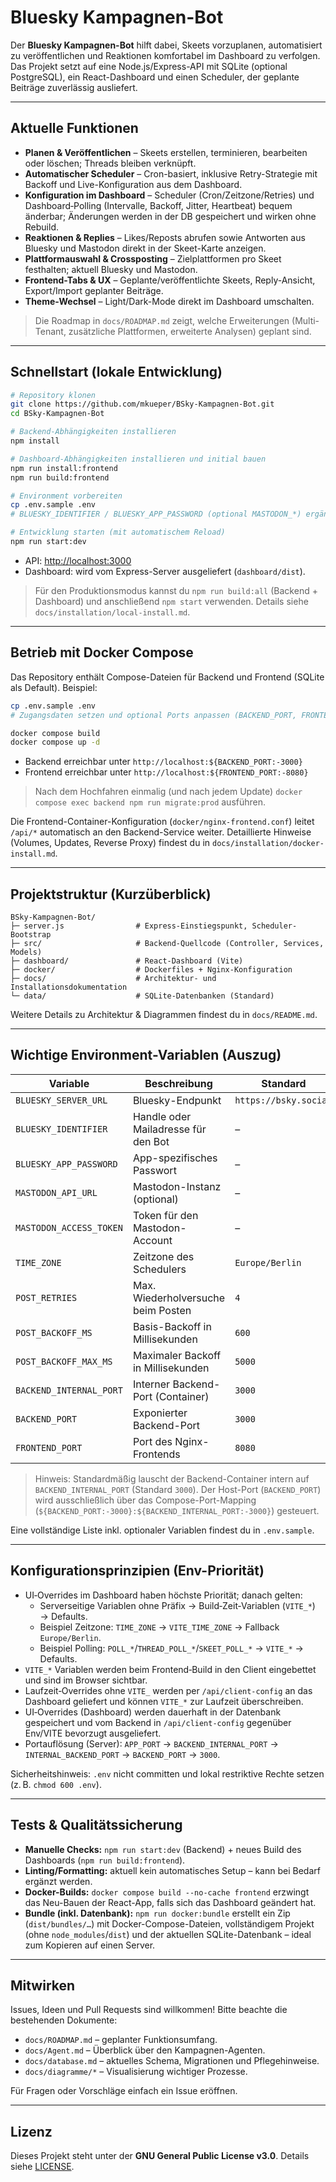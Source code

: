 # Bluesky Kampagnen-Bot

Der **Bluesky Kampagnen-Bot** hilft dabei, Skeets vorzuplanen, automatisiert zu veröffentlichen und Reaktionen komfortabel im Dashboard zu verfolgen. Das Projekt setzt auf eine Node.js/Express-API mit SQLite (optional PostgreSQL), ein React-Dashboard und einen Scheduler, der geplante Beiträge zuverlässig ausliefert.

---

## Aktuelle Funktionen

- **Planen & Veröffentlichen** – Skeets erstellen, terminieren, bearbeiten oder löschen; Threads bleiben verknüpft.
- **Automatischer Scheduler** – Cron-basiert, inklusive Retry-Strategie mit Backoff und Live-Konfiguration aus dem Dashboard.
- **Konfiguration im Dashboard** – Scheduler (Cron/Zeitzone/Retries) und Dashboard‑Polling (Intervalle, Backoff, Jitter, Heartbeat) bequem änderbar; Änderungen werden in der DB gespeichert und wirken ohne Rebuild.
- **Reaktionen & Replies** – Likes/Reposts abrufen sowie Antworten aus Bluesky und Mastodon direkt in der Skeet-Karte anzeigen.
- **Plattformauswahl & Crossposting** – Zielplattformen pro Skeet festhalten; aktuell Bluesky und Mastodon.
- **Frontend-Tabs & UX** – Geplante/veröffentlichte Skeets, Reply-Ansicht, Export/Import geplanter Beiträge.
- **Theme-Wechsel** – Light/Dark-Mode direkt im Dashboard umschalten.

> Die Roadmap in `docs/ROADMAP.md` zeigt, welche Erweiterungen (Multi-Tenant, zusätzliche Plattformen, erweiterte Analysen) geplant sind.

---

## Schnellstart (lokale Entwicklung)

```bash
# Repository klonen
git clone https://github.com/mkueper/BSky-Kampagnen-Bot.git
cd BSky-Kampagnen-Bot

# Backend-Abhängigkeiten installieren
npm install

# Dashboard-Abhängigkeiten installieren und initial bauen
npm run install:frontend
npm run build:frontend

# Environment vorbereiten
cp .env.sample .env
# BLUESKY_IDENTIFIER / BLUESKY_APP_PASSWORD (optional MASTODON_*) ergänzen

# Entwicklung starten (mit automatischem Reload)
npm run start:dev
```

- API: <http://localhost:3000>
- Dashboard: wird vom Express-Server ausgeliefert (`dashboard/dist`).

> Für den Produktionsmodus kannst du `npm run build:all` (Backend + Dashboard) und anschließend `npm start` verwenden. Details siehe `docs/installation/local-install.md`.

---

## Betrieb mit Docker Compose

Das Repository enthält Compose-Dateien für Backend und Frontend (SQLite als Default). Beispiel:

```bash
cp .env.sample .env
# Zugangsdaten setzen und optional Ports anpassen (BACKEND_PORT, FRONTEND_PORT)

docker compose build
docker compose up -d
```

- Backend erreichbar unter `http://localhost:${BACKEND_PORT:-3000}`
- Frontend erreichbar unter `http://localhost:${FRONTEND_PORT:-8080}`

> Nach dem Hochfahren einmalig (und nach jedem Update) `docker compose exec backend npm run migrate:prod` ausführen.

Die Frontend-Container-Konfiguration (`docker/nginx-frontend.conf`) leitet `/api/*` automatisch an den Backend-Service weiter. Detaillierte Hinweise (Volumes, Updates, Reverse Proxy) findest du in `docs/installation/docker-install.md`.

---

## Projektstruktur (Kurzüberblick)

```
BSky-Kampagnen-Bot/
├─ server.js                # Express-Einstiegspunkt, Scheduler-Bootstrap
├─ src/                     # Backend-Quellcode (Controller, Services, Models)
├─ dashboard/               # React-Dashboard (Vite)
├─ docker/                  # Dockerfiles + Nginx-Konfiguration
├─ docs/                    # Architektur- und Installationsdokumentation
└─ data/                    # SQLite-Datenbanken (Standard)
```

Weitere Details zu Architektur & Diagrammen findest du in `docs/README.md`.

---

## Wichtige Environment-Variablen (Auszug)

| Variable                | Beschreibung                                             | Standard |
|-------------------------|-----------------------------------------------------------|----------|
| `BLUESKY_SERVER_URL`    | Bluesky-Endpunkt                                         | `https://bsky.social` |
| `BLUESKY_IDENTIFIER`    | Handle oder Mailadresse für den Bot                      | –        |
| `BLUESKY_APP_PASSWORD`  | App-spezifisches Passwort                                 | –        |
| `MASTODON_API_URL`      | Mastodon-Instanz (optional)                              | –        |
| `MASTODON_ACCESS_TOKEN` | Token für den Mastodon-Account                           | –        |
| `TIME_ZONE`             | Zeitzone des Schedulers                                  | `Europe/Berlin` |
| `POST_RETRIES`          | Max. Wiederholversuche beim Posten                       | `4`      |
| `POST_BACKOFF_MS`       | Basis-Backoff in Millisekunden                          | `600`    |
| `POST_BACKOFF_MAX_MS`   | Maximaler Backoff in Millisekunden                      | `5000`   |
| `BACKEND_INTERNAL_PORT` | Interner Backend-Port (Container)                        | `3000`   |
| `BACKEND_PORT`          | Exponierter Backend-Port                                 | `3000`   |
| `FRONTEND_PORT`         | Port des Nginx-Frontends                                 | `8080`   |

> Hinweis: Standardmäßig lauscht der Backend-Container intern auf `BACKEND_INTERNAL_PORT` (Standard `3000`). Der Host-Port (`BACKEND_PORT`) wird ausschließlich über das Compose-Port-Mapping (`${BACKEND_PORT:-3000}:${BACKEND_INTERNAL_PORT:-3000}`) gesteuert.

Eine vollständige Liste inkl. optionaler Variablen findest du in `.env.sample`.

---

## Konfigurationsprinzipien (Env-Priorität)

- UI‑Overrides im Dashboard haben höchste Priorität; danach gelten:
  - Serverseitige Variablen ohne Präfix → Build‑Zeit‑Variablen (`VITE_*`) → Defaults.
  - Beispiel Zeitzone: `TIME_ZONE` → `VITE_TIME_ZONE` → Fallback `Europe/Berlin`.
  - Beispiel Polling: `POLL_*`/`THREAD_POLL_*`/`SKEET_POLL_*` → `VITE_*` → Defaults.
- `VITE_*` Variablen werden beim Frontend‑Build in den Client eingebettet und sind im Browser sichtbar.
- Laufzeit‑Overrides ohne `VITE_` werden per `/api/client-config` an das Dashboard geliefert und können `VITE_*` zur Laufzeit überschreiben.
- UI‑Overrides (Dashboard) werden dauerhaft in der Datenbank gespeichert und vom Backend in `/api/client-config` gegenüber Env/VITE bevorzugt ausgeliefert.
- Portauflösung (Server): `APP_PORT` → `BACKEND_INTERNAL_PORT` → `INTERNAL_BACKEND_PORT` → `BACKEND_PORT` → `3000`.

Sicherheitshinweis: `.env` nicht committen und lokal restriktive Rechte setzen (z. B. `chmod 600 .env`).

---

## Tests & Qualitätssicherung

- **Manuelle Checks:** `npm run start:dev` (Backend) + neues Build des Dashboards (`npm run build:frontend`).
- **Linting/Formatting:** aktuell kein automatisches Setup – kann bei Bedarf ergänzt werden.
- **Docker-Builds:** `docker compose build --no-cache frontend` erzwingt das Neu-Bauen der React-App, falls sich das Dashboard geändert hat.
- **Bundle (inkl. Datenbank):** `npm run docker:bundle` erstellt ein Zip (`dist/bundles/…`) mit Docker-Compose-Dateien, vollständigem Projekt (ohne `node_modules`/`dist`) und der aktuellen SQLite-Datenbank – ideal zum Kopieren auf einen Server.

---

## Mitwirken

Issues, Ideen und Pull Requests sind willkommen! Bitte beachte die bestehenden Dokumente:

- `docs/ROADMAP.md` – geplanter Funktionsumfang.
- `docs/Agent.md` – Überblick über den Kampagnen-Agenten.
- `docs/database.md` – aktuelles Schema, Migrationen und Pflegehinweise.
- `docs/diagramme/*` – Visualisierung wichtiger Prozesse.

Für Fragen oder Vorschläge einfach ein Issue eröffnen.

---

## Lizenz

Dieses Projekt steht unter der **GNU General Public License v3.0**. Details siehe [LICENSE](./LICENSE).
